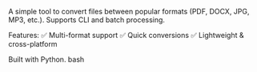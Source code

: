 A simple tool to convert files between popular formats (PDF, DOCX, JPG, MP3, etc.). Supports CLI and batch processing.

Features:
✅ Multi-format support
✅ Quick conversions
✅ Lightweight & cross-platform

Built with Python.
bash


